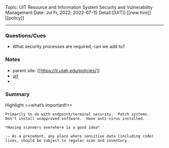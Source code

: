 Topic: UIT Resource and Information System Security and Vulnerability Management
Date: Jul Fr, 2022; 2022-07-15
Detail:[[UIT]] [[new hire]] [[policy]]

---

### Questions/Cues
- What security processes are required, can we add to?

### Notes
- parent site: [[https://it.utah.edu/policies/]]
- [url](https://regulations.utah.edu/it/rules/Rule4-004G.php)
- 

### Summary
Highlight ==what’s important!==
```
Primarily to do with endpoint/terminal security.  Patch systems.  Don't install unapproved software.  Have anti-virus installed.

*Having scanners everwhere is a good idea*

-- As a precedent, any place where sensitive data (including code) lives, should be subject to regular scan and inventory.
```
